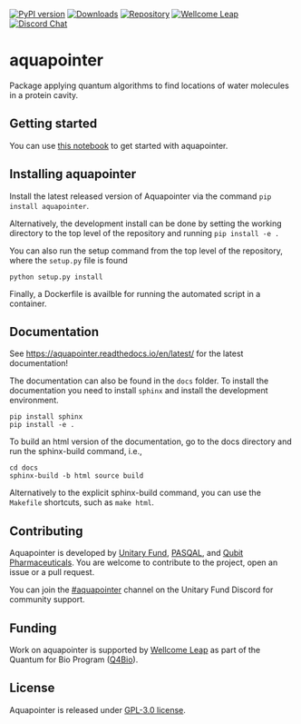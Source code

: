 [![PyPI version](https://badge.fury.io/py/aquapointer.svg)](https://badge.fury.io/py/aquapointer)
[![Downloads](https://static.pepy.tech/personalized-badge/aquapointer?period=total&units=international_system&left_color=black&right_color=green&left_text=Downloads)](https://pepy.tech/project/aquapointer)
[![Repository](https://img.shields.io/badge/GitHub-5C5C5C.svg?logo=github)](https://github.com/unitaryfund/aquapointer)
[![Wellcome Leap](https://img.shields.io/badge/Supported%20By-Wellcome%20Leap-FF2C4C.svg)](https://wellcomeleap.org)
[![Discord Chat](https://img.shields.io/badge/dynamic/json?color=blue&label=Discord&query=approximate_presence_count&suffix=%20online.&url=https%3A%2F%2Fdiscord.com%2Fapi%2Finvites%2FJqVGmpkP96%3Fwith_counts%3Dtrue)](http://discord.unitary.fund)


# aquapointer
Package applying quantum algorithms to find locations of water molecules in a protein cavity.

## Getting started
You can use [this notebook](notebooks/aquapointer_demo.ipynb) to get started with aquapointer.

## Installing aquapointer
Install the latest released version of Aquapointer via the command `pip install aquapointer`.

Alternatively, the development install can be done by setting the working directory to the top level of the repository and running `pip install -e .`

You can also run the setup command from the top level of the repository, where the `setup.py` file is found
```
python setup.py install
```
Finally, a Dockerfile is availble for running the automated script in a container.

## Documentation

See https://aquapointer.readthedocs.io/en/latest/ for the latest documentation!

The documentation can also be found in the `docs` folder. To install the documentation you need to install `sphinx` and install the development environment.
```
pip install sphinx
pip install -e .
```

To build an html version of the documentation, go to the docs directory and run the sphinx-build command, i.e.,
```
cd docs
sphinx-build -b html source build
```

 Alternatively to the explicit sphinx-build command, you can use the `Makefile` shortcuts, such as `make html`.


## Contributing
Aquapointer is developed by [Unitary Fund](https://unitary.fund/), [PASQAL](https://www.pasqal.com/), and [Qubit Pharmaceuticals](https://www.qubit-pharmaceuticals.com/). You are welcome to contribute to the project, open an issue or a pull request.

You can join the [#aquapointer](https://discord.gg/cV4nEpMz) channel on the Unitary Fund Discord for community support.

## Funding
Work on aquapointer is supported by [Wellcome Leap](https://wellcomeleap.org/) as part of the Quantum for Bio Program ([Q4Bio](https://wellcomeleap.org/q4bio/program/)).

## License
Aquapointer is released under [GPL-3.0 license](https://github.com/unitaryfund/aquapointer#GPL-3.0-1-ov-file).
